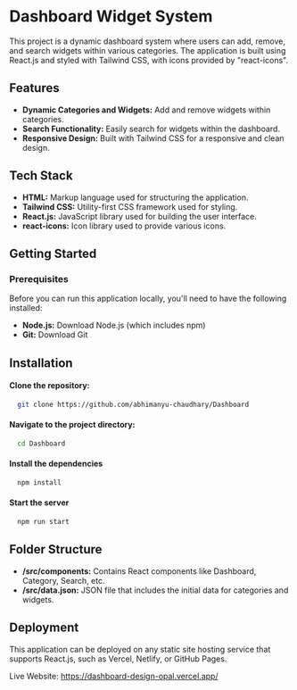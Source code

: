 
# Dashboard Widget System

This project is a dynamic dashboard system where users can add, remove, and search widgets within various categories. The application is built using React.js and styled with Tailwind CSS, with icons provided by "react-icons".


## Features

- **Dynamic Categories and Widgets:** Add and remove widgets within categories.
- **Search Functionality:** Easily search for widgets within the dashboard.
- **Responsive Design:** Built with Tailwind CSS for a responsive and clean design.


## Tech Stack

- **HTML:** Markup language used for structuring the application.
- **Tailwind CSS:** Utility-first CSS framework used for styling.
- **React.js:** JavaScript library used for building the user interface.
- **react-icons:** Icon library used to provide various icons.


## Getting Started
### Prerequisites
Before you can run this application locally, you'll need to have the following installed:

- **Node.js:** Download Node.js (which includes npm)
- **Git:** Download Git
## Installation

#### Clone the repository:

```bash
  git clone https://github.com/abhimanyu-chaudhary/Dashboard
```

#### Navigate to the project directory:

```bash
  cd Dashboard
```

#### Install the dependencies

```bash
  npm install
```

#### Start the server

```bash
  npm run start
```


## Folder Structure

- **/src/components:** Contains React components like Dashboard, Category, Search, etc.
- **/src/data.json:** JSON file that includes the initial data for categories and widgets.
## Deployment



This application can be deployed on any static site hosting service that supports React.js, such as Vercel, Netlify, or GitHub Pages.

Live Website: https://dashboard-design-opal.vercel.app/






